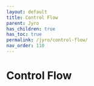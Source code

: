 ```yaml
---
layout: default
title: Control Flow
parent: Jyro
has_children: true
has_toc: true
permalink: /jyro/control-flow/
nav_order: 110
---
```


# Control Flow